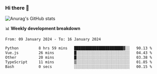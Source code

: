 ### Hi there 👋
![Anurag's GitHub stats](https://github-readme-stats.vercel.app/api?username=jami1024&show_icons=true&theme=radical)

📊 **Weekly development breakdown**
<!--START_SECTION:waka-->

```txt
From: 09 January 2024 - To: 16 January 2024

Python         8 hrs 59 mins   ██████████████████████▓░░   90.13 %
Vue.js         26 mins         █░░░░░░░░░░░░░░░░░░░░░░░░   04.43 %
Other          20 mins         █░░░░░░░░░░░░░░░░░░░░░░░░   03.38 %
TypeScript     11 mins         ▒░░░░░░░░░░░░░░░░░░░░░░░░   01.85 %
Bash           0 secs          ░░░░░░░░░░░░░░░░░░░░░░░░░   00.15 %
```

<!--END_SECTION:waka-->
<!--
**jami1024/jami1024** is a ✨ _special_ ✨ repository because its `README.md` (this file) appears on your GitHub profile.

Here are some ideas to get you started:

- 🔭 I’m currently working on ...
- 🌱 I’m currently learning ...
- 👯 I’m looking to collaborate on ...
- 🤔 I’m looking for help with ...
- 💬 Ask me about ...
- 📫 How to reach me: ...
- 😄 Pronouns: ...
- ⚡ Fun fact: ...
-->
